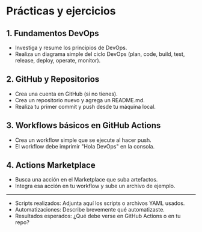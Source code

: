 # Prácticas y ejercicios

## 1. Fundamentos DevOps
- Investiga y resume los principios de DevOps.
- Realiza un diagrama simple del ciclo DevOps (plan, code, build, test, release, deploy, operate, monitor).

## 2. GitHub y Repositorios
- Crea una cuenta en GitHub (si no tienes).
- Crea un repositorio nuevo y agrega un README.md.
- Realiza tu primer commit y push desde tu máquina local.

## 3. Workflows básicos en GitHub Actions
- Crea un workflow simple que se ejecute al hacer push.
- El workflow debe imprimir "Hola DevOps" en la consola.

## 4. Actions Marketplace
- Busca una acción en el Marketplace que suba artefactos.
- Integra esa acción en tu workflow y sube un archivo de ejemplo.

---

- Scripts realizados: Adjunta aquí los scripts o archivos YAML usados.
- Automatizaciones: Describe brevemente qué automatizaste.
- Resultados esperados: ¿Qué debe verse en GitHub Actions o en tu repo?

